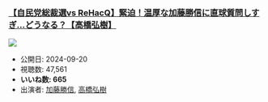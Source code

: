 ### [【自民党総裁選vs ReHacQ】緊迫！温厚な加藤勝信に直球質問しすぎ…どうなる？【高橋弘樹】](https://www.youtube.com/watch?v=blq_0abFoGA)
[![](https://img.youtube.com/vi/blq_0abFoGA/sddefault.jpg)](https://www.youtube.com/watch?v=blq_0abFoGA)
-   公開日: 2024-09-20
-   視聴数: 47,561
-   **いいね数: 665**
-   出演者: [加藤勝信](/rehacq_fan/people/加藤勝信 "wikilink"), [高橋弘樹](/rehacq_fan/people/高橋弘樹 "wikilink")
